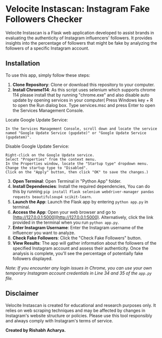 # Velocite Instascan: Instagram Fake Followers Checker

Velocite Instascan is a Flask web application developed to assist brands in evaluating the authenticity of Instagram influencers' followers. It provides insights into the percentage of followers that might be fake by analyzing the followers of a specific Instagram account.

## Installation

To use this app, simply follow these steps:

1. **Clone Repository**: Clone or download this repository to your computer.
2. **Install Chrome114**: As this script uses selenium which supports chrome 114 please install that by running "chrome.exe" and also disable auto update by opening services in your computer(    Press Windows key + R to open the Run dialog box.
    Type services.msc and press Enter to open the Services Management Console.

Locate Google Update Service:

    In the Services Management Console, scroll down and locate the service named "Google Update Service (gupdate)" or "Google Update Service (gupdatem)".

Disable Google Update Service:

    Right-click on the Google Update service.
    Select "Properties" from the context menu.
    In the Properties window, locate the "Startup type" dropdown menu.
    Change the startup type to "Disabled".
    Click on the "Apply" button, then click "OK" to save the changes.)
3. **Open Terminal**: Open Terminal in "Python App" folder. 
4. **Install Dependencies**: Install the required dependencies, You can do this by running `pip install Flask selenium webdriver-manager pandas requests beautifulsoup4 scikit-learn`.
5. **Launch the App**: Launch the Flask app by entering `python app.py` in terminal.
6. **Access the App**: Open your web browser and go to [http://127.0.0.1:5000](http://127.0.0.1:5000). Alternatively, click the link provided in the terminal when you run `python app.py`.
7. **Enter Instagram Username**: Enter the Instagram username of the influencer you want to analyze.
8. **Check Fake Followers**: Click the "Check Fake Followers" button.
9. **View Results**: The app will gather information about the followers of the specified Instagram account and assess their authenticity. Once the analysis is complete, you'll see the percentage of potentially fake followers displayed.

*Note: If you encounter any login issues in Chrome, you can use your own temporary Instagram account credentials in Line 34 and 35 of the `app.py` file.*

## Disclaimer

Velocite Instascan is created for educational and research purposes only. It relies on web scraping techniques and may be affected by changes in Instagram's website structure or policies. Please use this tool responsibly and always comply with Instagram's terms of service.

**Created by Rishabh Acharya.**
